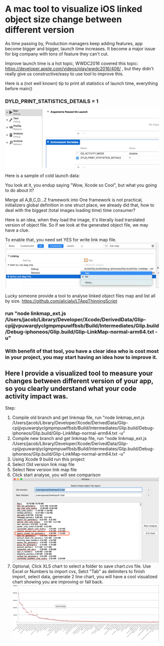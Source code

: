 # A mac tool to visualize iOS linked object size change between different version


As time passing by, Production managers keep adding features, app become bigger and bigger, launch time increases. It become a major issue for big company with tons of feature they can't cut.

Improve launch time is a hot topic,  WWDC2016 covered this topic: https://developer.apple.com/videos/play/wwdc2016/406/ , but they didn't really give us constructive/easy to use tool to improve this.

Here is a (not well known) tip to print all statistics of launch time, everything before main()
### DYLD_PRINT_STATISTICS_DETAILS = 1
![](https://github.com/jacobjiangwei/iOSLinkedObjectSizeMeasureTool/blob/master/resources/enablePrint.png?raw=true)

Here is a sample of cold launch data:

You look at it, you endup saying "Wow, Xcode so Cool", but what you going to do about it?

Merge all A,B,C,D...Z framework into One framework is not practical, initializers global definition in one struct place, we already did that, how to deal with the biggest (total images loading time) time consumer?

Here is an idea, when they load the image, it's literally load translated version of object file. So if we look at the generated object file, we may have a clue.

To enable that, you need set YES for write link map file.
![](https://github.com/jacobjiangwei/iOSLinkedObjectSizeMeasureTool/blob/master/resources/enableLinked.png?raw=true)

Lucky someone provide a tool to analyse linked object files map and list all by size. https://github.com/alicialy/LTAppThinningScript
### run "node linkmap_ext.js /Users/jacob/Library/Developer/Xcode/DerivedData/Glip-cpijjvpuwarqlyclgmpmpuwlfbsb/Build/Intermediates/Glip.build/Debug-iphoneos/Glip.build/Glip-LinkMap-normal-arm64.txt -u"

### With benefit of that tool, you have a clear idea who is cost most in your project, you may start having an idea how to improve it.

## Here I provide a visualized tool to measure your changes between different version of your app, so you clearly understand what your code activity impact was.

Step:

1. Compile old branch and get linkmap file, run "node linkmap_ext.js /Users/jacob/Library/Developer/Xcode/DerivedData/Glip-cpijjvpuwarqlyclgmpmpuwlfbsb/Build/Intermediates/Glip.build/Debug-iphoneos/Glip.build/Glip-LinkMap-normal-arm64.txt -u"
2. Compile new branch and get linkmap file, run "node linkmap_ext.js /Users/jacob/Library/Developer/Xcode/DerivedData/Glip-cpijjvpuwarqlyclgmpmpuwlfbsb/Build/Intermediates/Glip.build/Debug-iphoneos/Glip.build/Glip-LinkMap-normal-arm64.txt -u"
3. Using Xcode 9 build run this project
4. Select Old version link map file
5. Select New version link map file
6. Click start analyse, you will see comparison 
![](https://github.com/jacobjiangwei/iOSLinkedObjectSizeMeasureTool/blob/master/resources/compareData.png?raw=true)
7. Optional, Click XLS chart to select a folder to save chart.cvs file. Use Excel or Numbers to import cvs, Selct "Tab" as delimiters to finish import, select data, generate 2 line chart, you will have a cool visualized chart showing you are improving or fall back.
![](https://github.com/jacobjiangwei/iOSLinkedObjectSizeMeasureTool/blob/master/resources/chart.png?raw=true)
